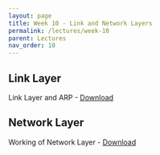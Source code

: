 ```yaml
---
layout: page
title: Week 10 - Link and Network Layers
permalink: /lectures/week-10
parent: Lectures
nav_order: 10
---
```


## Link Layer

Link Layer and ARP - [Download](https://karthikv1392.github.io/cs3301_osn_2024/slides/OSN_L19.pdf)

## Network Layer

Working of Network Layer - [Download](https://karthikv1392.github.io/cs3301_osn_2024/slides/OSN_L20.pdf)

